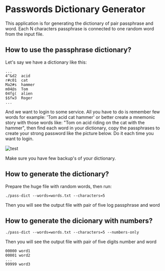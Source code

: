 # Passwords Dictionary Generator

This application is for generating the dictionary of pair passphrase and word. Each N characters passphrase is connected to one random word from the input file. 

## How to use the passphrase dictionary?

Let's say we have a dictionary like this:

```
...
4^&d2  acid
r#c01  cat
Ma2#s  hammer
m04@s  Tom
04fg(  alien
$$fw3  Roger
...
```

And we want to login to some service. All you have to do is remember few words for example: 'Tom acid cat hammer' or better create a mnemonic story with those words like: "Tom on acid riding on the cat with the hammer", then find each word in your dictionary, copy the passphrases to create your strong password like the picture below. Do it each time you want to login.

![test](../master/doc/pass.png)

Make sure you have few backup's of your dictionary.

## How to generate the dictionary?

Prepare the huge file with random words, then run:

```
./pass-dict --words=words.txt --characters=5
```

Then you will see the output file with pair of five log passphrase and word


## How to generate the dicionary with numbers?

```
./pass-dict --words=words.txt --characters=5 --numbers-only
```

Then you will see the output file with pair of five digits number and word

```
00000 word1
00001 word2
...
99999 word3
```


